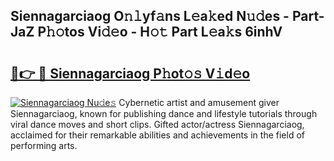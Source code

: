 ## Siennagarciaog O𝚗𝚕yf𝚊ns L𝚎a𝚔ed N𝚞𝚍es - Part-JaZ P𝚑𝚘tos Vi𝚍𝚎o - H𝚘𝚝 Part L𝚎a𝚔s 6inhV

# <h2><a href="http://kf3ycp.oniu.top/?m=Siennagarciaog">🔗👉 🔴 Siennagarciaog P𝚑ot𝚘𝚜 V𝚒d𝚎o</a></h2>

[![Siennagarciaog Nu𝚍e𝚜](https://i.imgur.com/0qMVB7G.gif)](http://kf3ycp.oniu.top/?m=Siennagarciaog)
Cybernetic artist and amusement giver Siennagarciaog, known for publishing dance and lifestyle tutorials through viral dance moves and short clips. Gifted actor/actress Siennagarciaog, acclaimed for their remarkable abilities and achievements in the field of performing arts.  
